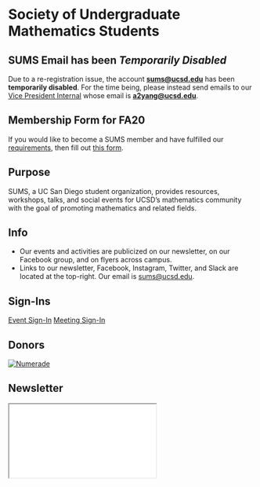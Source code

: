 # Society of Undergraduate Mathematics Students

<!-- Insert an `Announcement` component here when applicable -->
<Announcement>

## SUMS Email has been *Temporarily Disabled*

Due to a re-registration issue, the account [**sums@ucsd.edu**](mailto:sums@ucsd.edu) has been **temporarily disabled**.
For the time being, please instead send emails to our [Vice President Internal](./officers.md#vice-president-internal) whose email is [**a2yang@ucsd.edu**](mailto:a2yang@ucsd.edu).

</Announcement>
<Announcement>

## Membership Form for FA20

If you would like to become a SUMS member and have fulfilled our [requirements](./get-involved.md#becoming-a-member), then fill out [this form](./membership-form.md).

</Announcement>

## Purpose

SUMS, a UC San Diego student organization, provides resources, workshops, talks, and social events for UCSD’s mathematics community with the goal of promoting mathematics and related fields.

## Info

* Our events and activities are publicized on our newsletter, on our Facebook group, and on flyers across campus.
* Links to our newsletter, Facebook, Instagram, Twitter, and Slack are located at the top-right. Our email is [sums@ucsd.edu](mailto:sums@ucsd.edu).

## Sign-Ins

<a class="btn btn-primary btn-lg btn-block" rel="noopener noreferrer" href="./event-sign-in.html">Event Sign-In</a>
<a class="btn btn-secondary btn-lg btn-block" rel="noopener noreferrer" href="./meeting-sign-in.html">Meeting Sign-In</a>

## Donors

<a href="https://www.numerade.com/"><img class="donor" src="donors/numerade.png" alt="Numerade"></a>

## Newsletter

<iframe class="newsletter rounded" src="./newsletters/latest.html"></iframe>
